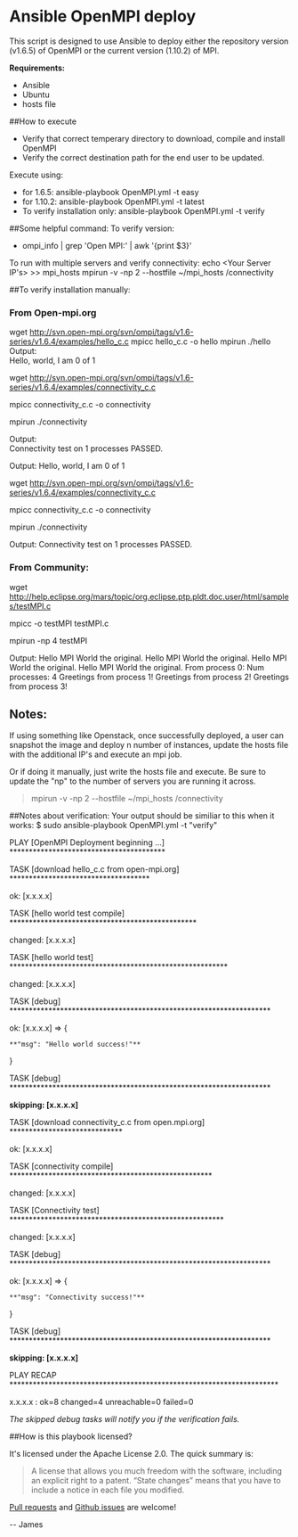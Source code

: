 # Ansible OpenMPI deploy
This script is designed to use Ansible to deploy either the repository version (v1.6.5) of OpenMPI or the current version (1.10.2) of MPI.

**Requirements:**
* Ansible
* Ubuntu
* hosts file

##How to execute
- Verify that correct temperary directory to download, compile and install OpenMPI
- Verify the correct destination path for the end user to be updated.

Execute using: 
 * for 1.6.5: ansible-playbook OpenMPI.yml -t easy 
 * for 1.10.2: ansible-playbook OpenMPI.yml -t latest 
 * To verify installation only: ansible-playbook OpenMPI.yml -t verify


##Some helpful command:
To verify version:
- ompi_info | grep 'Open MPI:' | awk '{print $3}'

To run with multiple servers and verify connectivity:
echo <Your Server IP's> >> mpi_hosts 
mpirun -v -np 2 --hostfile ~/mpi_hosts /connectivity


##To verify installation manually:
### From Open-mpi.org
wget http://svn.open-mpi.org/svn/ompi/tags/v1.6-series/v1.6.4/examples/hello_c.c
mpicc hello_c.c -o hello
mpirun ./hello
Output:    
Hello, world, I am 0 of 1


wget http://svn.open-mpi.org/svn/ompi/tags/v1.6-series/v1.6.4/examples/connectivity_c.c

mpicc connectivity_c.c -o connectivity

mpirun ./connectivity

Output:    
Connectivity test on 1 processes PASSED.

Output:
    Hello, world, I am 0 of 1

wget http://svn.open-mpi.org/svn/ompi/tags/v1.6-series/v1.6.4/examples/connectivity_c.c

mpicc connectivity_c.c -o connectivity

mpirun ./connectivity

Output:
    Connectivity test on 1 processes PASSED.


### From Community:
wget http://help.eclipse.org/mars/topic/org.eclipse.ptp.pldt.doc.user/html/samples/testMPI.c

mpicc -o testMPI testMPI.c

mpirun -np 4 testMPI

Output:
    Hello MPI World the original.
    Hello MPI World the original.
    Hello MPI World the original.
    Hello MPI World the original.
    From process 0: Num processes: 4
    Greetings from process 1!
    Greetings from process 2!
    Greetings from process 3!

## Notes:
If using something like Openstack, once successfully deployed, a user can snapshot the image and deploy n number of instances, update the hosts file with the additional IP's and execute an mpi job.

Or if doing it manually, just write the hosts file and execute.  Be sure to update the "np" to the number of servers you are running it across.
> mpirun -v -np 2 --hostfile ~/mpi_hosts /connectivity


##Notes about verification:
Your output should be similiar to this when it works:
$ sudo ansible-playbook OpenMPI.yml -t "verify"

PLAY [OpenMPI Deployment beginning ...] ****************************************

TASK [download hello_c.c from open-mpi.org] ************************************

ok: [x.x.x.x]

TASK [hello world test compile] ************************************************

changed: [x.x.x.x]

TASK [hello world test] ********************************************************

changed: [x.x.x.x]

TASK [debug] *******************************************************************

ok: [x.x.x.x] => {

    **"msg": "Hello world success!"**
}

TASK [debug] *******************************************************************

**skipping: [x.x.x.x]**

TASK [download connectivity_c.c from open.mpi.org] *****************************

ok: [x.x.x.x]

TASK [connectivity compile] ****************************************************

changed: [x.x.x.x]

TASK [Connectivity test] *******************************************************

changed: [x.x.x.x]

TASK [debug] *******************************************************************

ok: [x.x.x.x] => {

    **"msg": "Connectivity success!"**
}

TASK [debug] *******************************************************************

**skipping: [x.x.x.x]**

PLAY RECAP *********************************************************************

x.x.x.x               : ok=8    changed=4    unreachable=0    failed=0   

*The skipped debug tasks will notify you if the verification fails.*



##How is this playbook licensed?

It's licensed under the Apache License 2.0. The quick summary is:

> A license that allows you much freedom with the software, including an explicit right to a patent. “State changes” means that you have to include a notice in each file you modified. 

[Pull requests](https://github.com/JamesOBenson/openMPI/pulls) and [Github issues](https://github.com/JamesOBenson/openMPI/issues) are welcome!

-- James